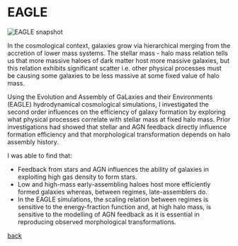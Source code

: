 # EAGLE
![EAGLE snapshot](eagle_zoom_stages1.png)

In the cosmological context, galaxies grow via hierarchical merging from the accretion of lower mass systems.  The stellar mass - halo mass relation tells us that more massive haloes of dark matter host more massive galaxies, but this relation exhibits significant scatter i.e. other physical processes must be causing some galaxies to be less massive at some fixed value of halo mass.

Using the Evolution and Assembly of GaLaxies and their Environments (EAGLE) hydrodynamical cosmological simulations, I investigated the second order influences on the efficiency of galaxy formation by exploring what physical processes correlate with stellar mass at fixed halo mass. Prior investigations had showed that stellar and AGN feedback directly influence formation efficiency and that morphological transformation depends on halo assembly history.

I was able to find that:

* Feedback from stars and AGN influences the ability of galaxies in exploiting high gas density to form stars.
* Low and high-mass early-assembling haloes host more efficiently formed galaxies whereas, between regimes, late-assemblers do.
* In the EAGLE simulations, the scaling relation between regimes is sensitive to the energy-fraction function and, at high halo mass, is sensitive to the modelling of AGN feedback as it is essential in reproducing observed morphological transformations.

[back](./)
